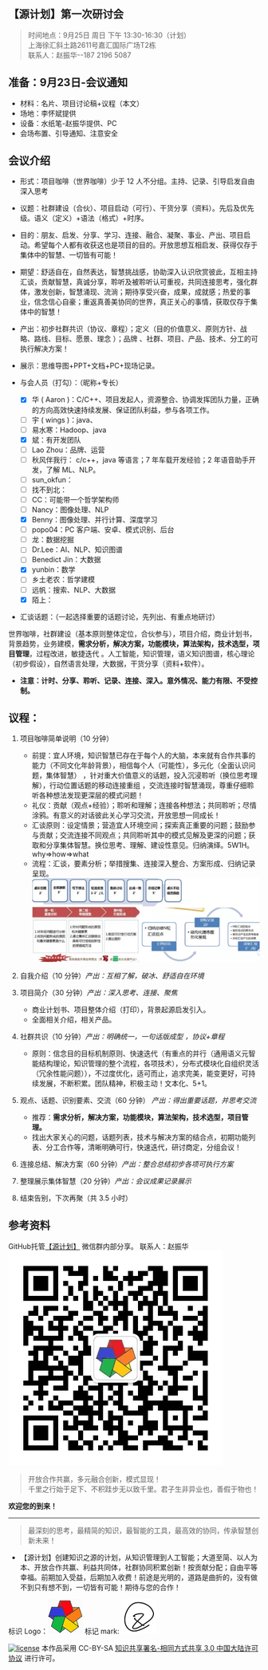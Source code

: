 【源计划】第一次研讨会
----------------------------

> 时间地点：9月25日 周日 下午 13:30-16:30（计划）  
> 上海徐汇斜土路2611号嘉汇国际广场T2栋  
> 联系人：赵振华--187 2196 5087  

## 准备：9月23日-会议通知

  - 材料：名片、项目讨论稿+议程（本文）
  - 场地：李怀斌提供
  - 设备：水纸笔-赵振华提供、PC
  - 会场布置、引导通知、注意安全

## 会议介绍

  - 形式：项目咖啡（世界咖啡）少于 12 人不分组。主持、记录、引导启发自由深入思考
  - 议题：社群建设（合伙）、项目启动（可行）、干货分享（资料）。先后及优先级。语义（定义）+语法（格式）+时序。
  - 目的：朋友、启发、分享、学习、连接、融合、凝聚、事业、产出、项目启动。希望每个人都有收获这也是项目的目的。开放思想互相启发、获得仅存于集体中的智慧、一切皆有可能！
  - 期望：舒适自在，自然表达，智慧挑战感，协助深入认识欣赏彼此，互相主持汇谈，贡献智慧，真诚分享，聆听及被聆听认可重视，共同连接思考，强化群体，激发创新，智慧涌现、流淌；期待享受兴奋，成果，成就感；热爱的事业，信念信心自豪；重返真善美协同的世界，真正关心的事情，获取仅存于集体中的智慧！
  - 产出：初步社群共识（协议、章程）；定义（目的价值意义、原则方针、战略、路线、目标、愿景、理念 ）；品牌 、社群、项目、产品、技术、分工的可执行解决方案！
  - 展示：思维导图+PPT+文档+PC+现场记录。
  - 与会人员（打勾）：（昵称+专长）

    - [x] 华 ( Aaron )：C/C++、项目发起人，资源整合、协调发挥团队力量，正确的方向高效快速持续发展、保证团队利益，参与各项工作。
    - [ ] 宇 ( wings )：java、
    - [ ] 易水寒：Hadoop、java
    - [x] 斌：有开发团队
    - [ ] Lao Zhou：品牌、运营
    - [ ] 秋风伴我行： c/c++，java 等语言；7 年车载开发经验；2 年语音助手开发，了解 ML、NLP。
    - [ ] sun_okfun：
    - [ ] 找不到北：
    - [ ] CC：可能带一个哲学架构师
    - [ ] Nancy：图像处理、NLP
    - [x] Benny：图像处理、并行计算、深度学习
    - [ ] popo04：PC 客户端、安卓、模式识别、后台
    - [ ] 龙：数据挖掘
    - [ ] Dr.Lee：AI、NLP、知识图谱
    - [ ] Benedict Jin：大数据
    - [x] yunbin：数学
    - [ ] 乡土老农：哲学建模
    - [ ] 远帆：搜索、NLP、大数据
    - [x] 陌上：

  - 汇谈话题：（一起选择重要的话题讨论，先列出、有重点地研讨）

世界咖啡，社群建设（基本原则整体定位，合伙参与），项目介绍，商业计划书，背景趋势，业务建模，**需求分析，解决方案，功能模块，算法架构，技术选型，项目管理**，过程改进，敏捷迭代 。人工智能，知识管理，语义知识图谱，核心理论（初步假设），自然语言处理，大数据，干货分享（资料+软件）。

  - **注意：计时、分享、聆听、记录、连接、深入。意外情况、能力有限、不受控制。**

## 议程：
  1. 项目咖啡简单说明（10 分钟）

     - 前提：宜人环境，知识智慧已存在于每个人的大脑，本来就有合作共事的能力（不同文化年龄背景），相信每个人（可能性），多元化（全面认识问题，集体智慧） ，针对重大价值意义的话题，投入沉浸聆听（换位思考理解），行动位置话题的移动连接重组 ，交流连接时智慧涌现，尊重仔细聆听各种想法发现更深层的模式问题！
     - 礼仪：贡献（观点+经验）；聆听和理解；连接各种想法；共同聆听；尽情涂鸦。有意义的对话彼此关心学习交流，开放思想一同成长！
     - 汇谈原则：设定情景；营造宜人环境空间；探索真正重要的问题；鼓励参与贡献；交流连接不同观点；共同聆听其中的模式见解及更深的问题；获取和分享集体智慧。换位思考、理解、建设性意见。归纳演绎。5W1H。why=>how=>what
     - 流程：汇谈，要素分析；举措搜集、连接深入整合、方案形成、归纳记录呈现。
       [![LOGO](./world-coffee-Image.png "参考汇谈流程")](http://kmagent.com)

  2. 自我介绍（10 分钟）*产出：互相了解，破冰、舒适自在环境*
  3. 项目简介（30 分钟）*产出：深入思考、连接、聚焦*

      - 商业计划书、项目整体介绍（打印），背景起源启发引入。
      - 全面相关介绍，相关产品。

  4. 社群共识（10 分钟）*产出：明确统一，一句话版成型 ，协议+章程*

     - 原则：信念目的目标机制原则、快速迭代（有重点的并行（通用语义元智能结构理论，知识管理的整个流程，各项技术），分布式模块化自组织灵活（冗余性能问题）），不过度优化，适可而止，追求完美，能变更好，可持续发展，不断积累。团队精神，积极主动！文本化、5+1。

  6. 观点、话题、识别要素、交流（60 分钟） *产出：得出重要话题，并思考交流*

     - 推荐：**需求分析，解决方案，功能模块，算法架构，技术选型，项目管理。**
     - 找出大家关心的问题，话题列表，技术与解决方案的结合点，初期功能列表、分工合作等，清晰明确可行，快速迭代，研讨商定，分组会议！


  7. 连接总结、解决方案（60 分钟）*产出：整合总结初步各项可执行方案*
  8. 整理展示集体智慧（20 分钟）*产出：会议成果记录展示*
  9. 结束告别，下次再聚（共 3.5 小时）

## 参考资料
   GitHub托管[【源计划】]( https://github.com/GYGit/ )
   微信群内部分享。
   联系人：赵振华  
     ![ZZH](./zzh微信.jpg "联系人")

> 开放合作共赢，多元融合创新，模式显现！  
千里之行始于足下、不积跬步无以致千里。君子生非异业也，善假于物也！
 
**欢迎您的到来！**

------------------------------------------------------

> 最深刻的思考，最精简的知识，最智能的工具，最高效的协同，传承智慧创新未来！

- 【源计划】创建知识之源的计划，从知识管理到人工智能；大道至简、以人为本、开放合作共赢、利益共同体，社群协同积累创新！按贡献分配；自由平等幸福。前期加入受益，后期加入收费！前途是光明的，道路是曲折的，没有做不到只有想不到，一切皆有可能！期待与您的合作！

标识 Logo：[![LOGO](../1-core-基础核心/logo-小.png "源计划")](http://kmagent.com)
标记 mark: [![mark](../1-core-基础核心/mark-标记小.png "源计划标记")](http://kmagent.com)

[![license](https://i.creativecommons.org/l/by-sa/3.0/cn/88x31.png "许可协议")](http://creativecommons.org/licenses/by-sa/3.0/cn/)
本作品采用 CC-BY-SA [知识共享署名-相同方式共享 3.0 中国大陆许可协议](http://creativecommons.org/licenses/by-sa/3.0/cn/) 进行许可。
